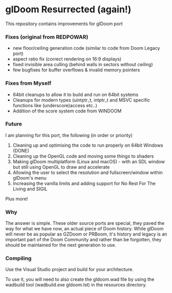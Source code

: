# glDoom Resurrected (again!)
This repository contains improvements for glDoom port

### Fixes (original from REDPOWAR)
* new floor/ceiling generation code (similar to code from Doom Legacy port)
* aspect ratio fix (correct rendering on 16:9 displays)
* fixed invisible area culling (behind walls in sectors without ceiling)
* few bugfixes for buffer overflows & invalid memory pointers

### Fixes from Myself
* 64bit cleanups to allow it to build and run on 64bit systems
* Cleanups for modern types (uintptr_t, intptr_t and MSVC specific functions like (underscore)access etc..)
* Addition of the score system code from WINDOOM

### Future
I am planning for this port, the following (in order or priority)

1. Cleaning up and optimising the code to run properly on 64bit Windows (DONE)
2. Cleaning up the OpenGL code and moving some things to shaders
3. Making glDoom multiplatform (Linux and macOS) - with an SDL window but still using OpenGL to draw and accelerate
4. Allowing the user to select the resolution and fullscreen/window within glDoom's menu
5. Increasing the vanilla limits and adding support for No Rest For The Living and SIGIL

Plus more!

### Why
The answer is simple. These older source ports are special, they paved the way for what we have now, an actual piece of Doom history. While glDoom will never be as popular as GZDoom or PRBoom, it's history and legacy is an important part of the Doom Community and rather than be forgotten, they should be maintained for the next generation to use.

### Compiling
Use the Visual Studio project and build for your architecture.

To use it, you will need to also create the gldoom.wad file by using the wadbuild tool (wadbuild.exe gldoom.lst) in the resources directory.
